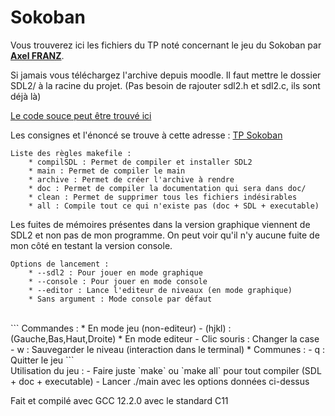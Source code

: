 # Sokoban
Vous trouverez ici les fichiers du TP noté concernant le jeu du Sokoban par [**Axel FRANZ**](https://git.unistra.fr/a.franz).

Si jamais vous téléchargez l'archive depuis moodle. Il faut mettre le dossier SDL2/ à la racine du projet. (Pas besoin de rajouter sdl2.h et sdl2.c, ils sont déjà là)

[Le code souce peut être trouvé ici](https://git.unistra.fr/a.franz/techdev-sokoban-franz)

Les consignes et l'énoncé se trouve à cette adresse : [TP Sokoban](https://techdevprintemps2022.pages.unistra.fr/TP_TechDevEnonce/)

```
Liste des règles makefile :
    * compilSDL : Permet de compiler et installer SDL2
	* main : Permet de compiler le main
	* archive : Permet de créer l'archive à rendre
	* doc : Permet de compiler la documentation qui sera dans doc/
	* clean : Permet de supprimer tous les fichiers indésirables
    * all : Compile tout ce qui n'existe pas (doc + SDL + executable)
```
Les fuites de mémoires présentes dans la version graphique viennent de SDL2 et non pas de mon programme. On peut voir qu'il n'y aucune fuite de mon côté en testant la version console.
```
Options de lancement :
    * --sdl2 : Pour jouer en mode graphique
    * --console : Pour jouer en mode console
    * --editor : Lance l'editeur de niveaux (en mode graphique)
    * Sans argument : Mode console par défaut
```
<br/>
```
Commandes : 
    * En mode jeu (non-editeur) 
        - (hjkl) : (Gauche,Bas,Haut,Droite)
    * En mode editeur
        - Clic souris : Changer la case
        - w : Sauvegarder le niveau (interaction dans le terminal)
    * Communes : 
        - q : Quitter le jeu
```
<br/>
Utilisation du jeu : 
    - Faire juste `make` ou `make all` pour tout compiler (SDL + doc + executable)
    - Lancer ./main avec les options données ci-dessus

Fait et compilé avec GCC 12.2.0 avec le standard C11
